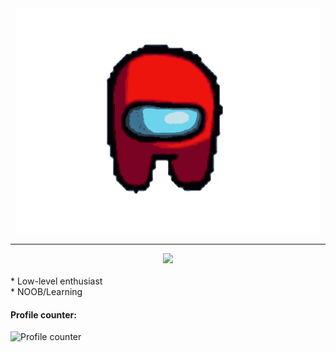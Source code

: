 <center>
<img src="/assets/amongus.gif">
</center>
<hr>
<center>
<img src="https://readme-typing-svg.herokuapp.com?color=%23FF9BF5&size=30&center=true&lines=Hello++There+;I'm+Matias">
</center>
<br>
* Low-level enthusiast
<br>
* NOOB/Learning

#### Profile counter:

![Profile counter](https://profile-counter.glitch.me/t369-real/count.svg)


